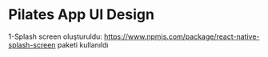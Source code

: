 # Pilates App UI Design
1-Splash screen oluşturuldu:
  https://www.npmjs.com/package/react-native-splash-screen paketi kullanıldı

